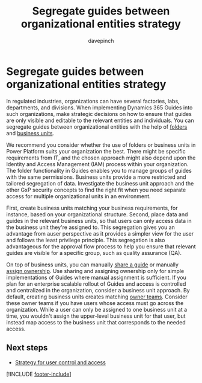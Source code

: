 ﻿---
title: Segregate guides between organizational entities strategy
description: Learn about ways to segregate guides between users or organizational groups.
ms.date: 03/21/2023
ms.topic: conceptual
author: davepinch
ms.author: davepinch
ms-reviewer: m-hartmann
ms.custom: bap-template
---

# Segregate guides between organizational entities strategy

In regulated industries, organizations can have several factories, labs, departments, and divisions. When implementing Dynamics 365 Guides into such organizations, make strategic decisions on how to ensure that guides are only visible and editable to the relevant entities and individuals. You can segregate guides between organizational entities with the help of [folders](../admin-create-folders.md) and [business units](/power-platform/admin/create-edit-business-units).

We recommend you consider whether the use of folders or business units in Power Platform suits your organization the best. There might be specific requirements from IT, and the chosen approach might also depend upon the Identity and Access Management (IAM) process within your organization. The folder functionality in Guides enables you to manage groups of guides with the same permissions. Business units provide a more restricted and tailored segregation of data. Investigate the business unit approach and the other GxP security concepts to find the right fit when you need separate access for multiple organizational units in an environment.

First, create business units matching your business requirements, for instance, based on your organizational structure. Second, place data and guides in the relevant business units, so that users can only access data in the business unit they're assigned to. This segregation gives you an advantage from auser perspective as it provides a simpler view for the user and follows the least privilege principle. This segregation is also advantageous for the approval flow process to help you ensure that relevant guides are visible for a specific group, such as quality assurance (QA).

On top of business units, you can manually [share a guide](../admin-share-guide.md) or manually [assign ownership](../admin-access-assign.md). Use sharing and assigning ownership only for simple implementations of Guides where manual assignment is sufficient. If you plan for an enterprise scalable rollout of Guides and access is controlled and centralized in the organization, consider a business unit approach. By default, creating business units creates matching [owner teams](/power-apps/developer/data-platform/use-access-teams-owner-teams-collaborate-share-information). Consider these owner teams if you have users whose access must go across the organization. While a user can only be assigned to one business unit at a time, you wouldn't assign the upper-level business unit for that user, but instead map access to the business unit that corresponds to the needed access.

## Next steps

- [Strategy for user control and access](strategy-for-user-control-and-access.md)

[!INCLUDE [footer-include](../../includes/footer-banner.md)]

